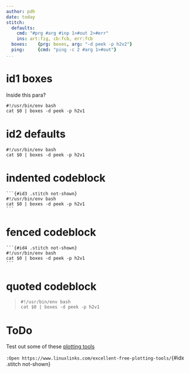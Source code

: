 ```yaml
---
author: pdh
date: today
stitch:
  defaults:
    cmd: "#prg #arg #inp 1>#out 2>#err"
    ins: art:fig, cb:fcb, err:fcb
  boxes:    {prg: boxes, arg: "-d peek -p h2v2"}
  ping:     {cmd: "ping -c 2 #arg 1>#out"}
...
```


# id1 boxes

Inside this para?

```{#id1 .stitch cfg=boxes caption="id1-caption"}
#!/usr/bin/env bash
cat $0 | boxes -d peek -p h2v1
```


# id2 defaults

```{#id2 .stitch .bash nou=moe fmt=stdout caption="id2-caption"}
#!/usr/bin/env bash
cat $0 | boxes -d peek -p h2v1
```

# indented codeblock

    ```{#id3 .stitch not-shown}
    #!/usr/bin/env bash
    cat $0 | boxes -d peek -p h2v1
    ```
# fenced codeblock

````
```{#id4 .stitch not-shown}
#!/usr/bin/env bash
cat $0 | boxes -d peek -p h2v1
```
````

# quoted codeblock

> ```{#id5 .lua .stitch}
> #!/usr/bin/env bash
> cat $0 | boxes -d peek -p h2v1
> ```

# ToDo

Test out some of these [plotting tools](https://www.linuxlinks.com/excellent-free-plotting-tools/)

`:Open https://www.linuxlinks.com/excellent-free-plotting-tools/`{#idx .stitch not-shown}

